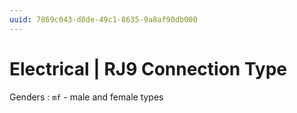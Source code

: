 ```yaml
---
uuid: 7869c043-d8de-49c1-8635-9a8af90db000
---
```

# Electrical | RJ9 Connection Type

Genders
: `mf` - male and female types
